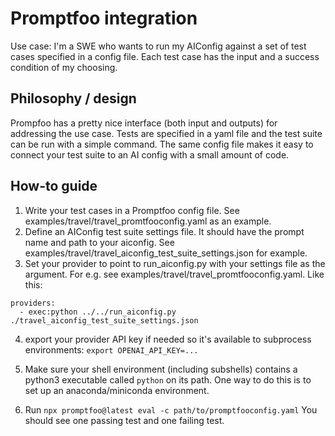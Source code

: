 # Promptfoo integration

Use case: I'm a SWE who wants to run my AIConfig against a set of test cases specified in a config file. Each test case has the input and a success condition of my choosing.

## Philosophy / design

Prompfoo has a pretty nice interface (both input and outputs) for addressing the use case. Tests are specified in a yaml file and the test suite can be run with a simple command. The same config file makes it easy to connect your test suite to an AI config with a small amount of code.

## How-to guide

1. Write your test cases in a Promptfoo config file. See examples/travel/travel_promtfooconfig.yaml as an example.
2. Define an AIConfig test suite settings file. It should have the prompt name and path to your aiconfig. See examples/travel/travel_aiconfig_test_suite_settings.json for example.
3. Set your provider to point to run_aiconfig.py with your settings file as the argument. For e.g. see examples/travel/travel_promtfooconfig.yaml. Like this:

```
providers:
  - exec:python ../../run_aiconfig.py ./travel_aiconfig_test_suite_settings.json
```

4. export your provider API key if needed so it's available to subprocess environments:
   `export OPENAI_API_KEY=...`

5. Make sure your shell environment (including subshells) contains a python3 executable called `python` on its path. One way to do this is to set up an anaconda/miniconda environment.

6. Run `npx promptfoo@latest eval -c path/to/promptfooconfig.yaml`
You should see one passing test and one failing test.